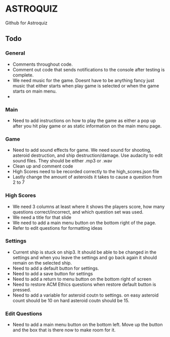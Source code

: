 # ASTROQUIZ

Github for Astroquiz

## Todo
### General
- Comments throughout code.
- Comment out code that sends notifications to the console after testing is complete.
- We need music for the game. Doesnt have to be anything fancy just music that either starts when play game is selected or when the game starts on main menu.
- 

### Main
- Need to add instructions on how to play the game as either a pop up after you hit play game or as static information on the main menu page.

### Game
- Need to add sound effects for game. We need sound for shooting, asteroid destruction, and ship destruction/damage. Use audacity to edit sound files. They should be either .mp3 or .wav
- Clean up and comment code
- High Scores need to be recorded correctly to the high_scores.json file
- Lastly change the amount of asteroids it takes to cause a question from 2 to 7

### High Scores
- We need 3 columns at least where it shows the players score, how many questions correct/incorrect, and which question set was used.
- We need a title for that slide
- We need to add a main menu button on the bottom right of the page.
- Refer to edit questions for formatting ideas

### Settings
- Current ship is stuck on ship3. It should be able to be changed in the settings and when you leave the settings and go back again it should remain on the selected ship.
- Need to add a default button for settings.
- Need to add a save button for settings
- Need to add a return to menu button on the bottom right of screen
- Need to restore ACM Ethics questions when restore default button is pressed.
- Need to add a variable for asteroid coutn to settings. on easy asteroid count should be 10 on hard asteroid coutn should be 15.

### Edit Questions
- Need to add a main menu button on the bottom left. Move up the button and the box that is there now to make room for it.